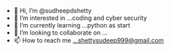 - 👋 Hi, I’m @sudheepdshetty
- 👀 I’m interested in ...coding and cyber security
- 🌱 I’m currently learning ...python as start
- 💞️ I’m looking to collaborate on ...
- 📫 How to reach me ...shettysudeep999@gmail.com

<!---
sudheepdshetty/sudheepdshetty is a ✨ special ✨ repository because its `README.md` (this file) appears on your GitHub profile.
You can click the Preview link to take a look at your changes.
--->
